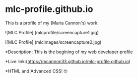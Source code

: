 # mlc-profile.github.io
This is a profile of my (Maria Cannon's) work. 

![MLC Profile] (mlcprofile/screencapture1.jpg)

![MLC Profile] (mlcimages/screencapture2.jpg)

*Description: This is the begining of my web developer profile 

*Live link:(https://mcannon33.github.io/mlc-profile.github.io)

*HTML and Advanced CSS! :nerd_face:
